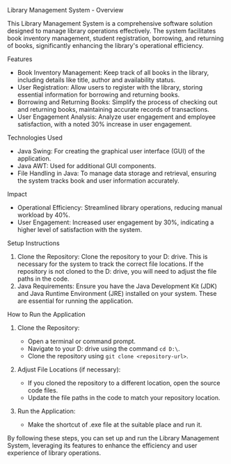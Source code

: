 Library Management System - Overview

This Library Management System is a comprehensive software solution designed to manage library operations effectively. The system facilitates book inventory management, student registration, borrowing, and returning of books, significantly enhancing the library's operational efficiency.

Features
- Book Inventory Management: Keep track of all books in the library, including details like title, author and availability status.
- User Registration: Allow users to register with the library, storing essential information for borrowing and returning books.
- Borrowing and Returning Books: Simplify the process of checking out and returning books, maintaining accurate records of transactions.
- User Engagement Analysis: Analyze user engagement and employee satisfaction, with a noted 30% increase in user engagement.

Technologies Used
- Java Swing: For creating the graphical user interface (GUI) of the application.
- Java AWT: Used for additional GUI components.
- File Handling in Java: To manage data storage and retrieval, ensuring the system tracks book and user information accurately.

Impact
- Operational Efficiency: Streamlined library operations, reducing manual workload by 40%.
- User Engagement: Increased user engagement by 30%, indicating a higher level of satisfaction with the system.

Setup Instructions
1. Clone the Repository: Clone the repository to your D: drive. This is necessary for the system to track the correct file locations. If the repository is not cloned to the D: drive, you will need to adjust the file paths in the code.
2. Java Requirements: Ensure you have the Java Development Kit (JDK) and Java Runtime Environment (JRE) installed on your system. These are essential for running the application.

How to Run the Application
1. Clone the Repository:
   - Open a terminal or command prompt.
   - Navigate to your D: drive using the command `cd D:\`.
   - Clone the repository using `git clone <repository-url>`.
   
2. Adjust File Locations (if necessary):
   - If you cloned the repository to a different location, open the source code files.
   - Update the file paths in the code to match your repository location.

3. Run the Application:
   - Make the shortcut of .exe file at the suitable place and run it.

By following these steps, you can set up and run the Library Management System, leveraging its features to enhance the efficiency and user experience of library operations.
